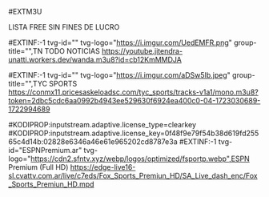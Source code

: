 #EXTM3U

LISTA FREE SIN FINES DE LUCRO


#EXTINF:-1 tvg-id="" tvg-logo="https://i.imgur.com/UedEMFR.png" group-title="",TN TODO NOTICIAS
https://youtube.jitendra-unatti.workers.dev/wanda.m3u8?id=cb12KmMMDJA

#EXTINF:-1 tvg-id="" tvg-logo="https://i.imgur.com/aDSw5Ib.jpeg" group-title="",TYC SPORTS
https://conmx11.pricesaskeloadsc.com/tyc_sports/tracks-v1a1/mono.m3u8?token=2dbc5cdc6aa0992b4943ee529630f6924ea400c0-04-1723030689-1722994689

#KODIPROP:inputstream.adaptive.license_type=clearkey
#KODIPROP:inputstream.adaptive.license_key=0f48f9e79f54b38d619fd25565c4d14b:02828e6346a46e61e965202cd8787e3a
#EXTINF:-1 tvg-id="ESPNPremium.ar" tvg-logo="https://cdn2.sfntv.xyz/webp/logos/optimized/fsportp.webp",ESPN Premium (Full HD)
https://edge-live16-sl.cvattv.com.ar/live/c7eds/Fox_Sports_Premiun_HD/SA_Live_dash_enc/Fox_Sports_Premiun_HD.mpd







